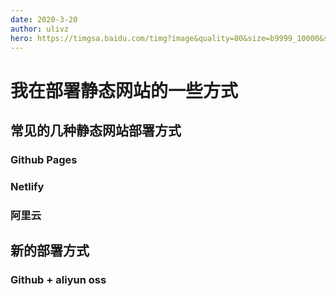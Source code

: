 ```yaml
---
date: 2020-3-20
author: ulivz
hero: https://timgsa.baidu.com/timg?image&quality=80&size=b9999_10000&sec=1584385884454&di=d9d44c200947f9f5dbf9594cd005f1e0&imgtype=0&src=http%3A%2F%2F5b0988e595225.cdn.sohucs.com%2Fimages%2F20181221%2F509cc3d5de8c4f2d95f8a9bed7a550f6.jpeg
---
```


# 我在部署静态网站的一些方式

## 常见的几种静态网站部署方式

### Github Pages

### Netlify

### 阿里云

## 新的部署方式

### Github + aliyun oss
